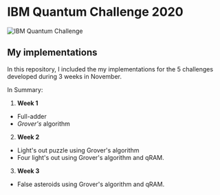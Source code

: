 # IBM Quantum Challenge 2020

![IBM Quantum Challenge](https://quantum-computing.ibm.com/quantum-challenge-card.png)

## My implementations

In this repository, I included the my implementations for the 5 challenges developed during 3 weeks in November.

In Summary:

1. **Week 1**
  * Full-adder
  * _Grover's_ algorithm
2. **Week 2**
 * Light's out puzzle using Grover's algorithm
 * Four light's out using Grover's algorithm and qRAM.
3. **Week 3**
 * False asteroids using Grover's algorithm and qRAM.
